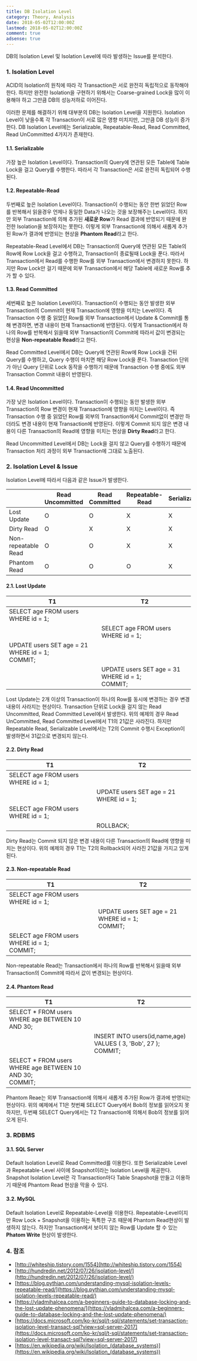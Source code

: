 ```yaml
---
title: DB Isolation Level
category: Theory, Analysis
date: 2018-05-02T12:00:00Z
lastmod: 2018-05-02T12:00:00Z
comment: true
adsense: true
---
```


DB의 Isolation Level 및 Isolation Level에 따라 발생하는 Issue를 분석한다.

### 1. Isolation Level

ACID의 Isolation의 원칙에 따라 각 Transaction은 서로 완전히 독립적으로 동작해야 한다. 하지만 완전한 Isolation을 구현하기 위해서는 Coarse-grained Lock을 많이 이용해야 하고 그만큼 DB의 성능저하로 이어진다.

이러한 문제를 해결하기 위해 대부분의 DB는 Isolation Level을 지원한다. Isolation Level이 낮을수록 각 Transaction이 서로 많은 영향 미치지만, 그만큼 DB 성능이 증가 한다. DB Isolation Level에는 Serializable, Repeatable-Read, Read Committed, Read UnCommitted 4가지가 존재한다.

#### 1.1. Serializable

가장 높은 Isolation Level이다. Transaction의 Query에 연관된 모든 Table에 Table Lock을 걸고 Query를 수행한다. 따라서 각 Transaction은 서로 완전히 독립되어 수행된다.

#### 1.2. Repeatable-Read

두번째로 높은 Isolation Level이다. Transaction이 수행되는 동안 한번 읽었던 Row를 반복해서 읽을경우 언제나 동일한 Data가 나오는 것을 보장해주는 Level이다. 하지만 외부 Transaction에 의해 추가된 **새로운 Row**가 Read 결과에 반영되기 때문에 완전한 Isolation을 보장하지는 못한다. 이렇게 외부 Transaction에 의해서 새롭게 추가된 Row가 결과에 반영되는 현상을 **Phantom Read**라고 한다.

Repeatable-Read Level에서 DB는 Transaction의 Query에 연관된 모든 Table의 Row에 Row Lock을 걸고 수행하고, Transaction이 종료될때 Lock을 푼다. 따라서 Transaction에서 Read를 수행한 Row를 외부 Transaction에서 변경하지 못한다. 하지만 Row Lock만 걸기 때문에 외부 Transaction에서 해당 Table에 새로운 Row를 추가 할 수 있다.

#### 1.3. Read Committed

세번째로 높은 Isolation Level이다. Transaction이 수행되는 동안 발생한 외부 Transaction의 Commit이 현재 Transaction에 영향을 미치는 Level이다. 즉 Transaction 수행 중 읽었던 Row를 외부 Transaction에서 Update & Commit를 통해 변경하면, 변경 내용이 현재 Transaction에 반영된다. 이렇게 Transaction에서 하나의 Row를 반복해서 읽을때 외부 Transaction의 Commit에 따라서 값이 변경되는 현상을 **Non-repeatable Read**라고 한다.

Read Committed Level에서 DB는 Query에 연관된 Row에 Row Lock을 건뒤 Query를 수행하고, Query 수행이 마치면 해당 Row Lock을 푼다. Transaction 단위가 아닌 Query 단위로 Lock 동작을 수행하기 때문에 Transaction 수행 중에도 외부 Transaction Commit 내용이 반영된다.

#### 1.4. Read Uncommitted

가장 낮은 Isolation Level이다. Transaction이 수행되는 동안 발생한 외부 Transaction의 Row 변경이 현재 Transaction에 영향을 미치는 Level이다. 즉 Transaction 수행 중 읽었던 Row를 외부의 Transaction에서 Commit없이 변경만 하더라도 변경 내용이 현재 Transaction에 반영된다. 이렇게 Commit 되지 않은 변경 내용이 다른 Transaction의 Read에 영향을 미치는 현상을 **Dirty Read**라고 한다.

Read Uncommitted Level에서 DB는 Lock을 걸지 않고 Query를 수행하기 때문에 Transaction 처리 과정이 외부 Transaction에 그대로 노출된다.

### 2. Isolation Level & Issue

Isolation Level에 따라서 다음과 같은 Issue가 발생한다.

| | Read Uncommitted | Read Committed | Repeatable-Read | Serializable |
|----|----|----|----|----|
| Lost Update | O | O | X | X |
| Dirty Read | O | X | X | X |
| Non-repeatable Read | O | O | X | X |
| Phantom Read | O | O | O | X |

#### 2.1. Lost Update

| T1 | T2 |
|----|----|
| SELECT age FROM users WHERE id = 1; | |
| | SELECT age FROM users WHERE id = 1; |
| UPDATE users SET age = 21 WHERE id = 1; <br> COMMIT; | |
| | UPDATE users SET age = 31 WHERE id = 1; <br> COMMIT;|

Lost Update는 2개 이상의 Transaction이 하나의 Row를 동시에 변경하는 경우 변경 내용이 사라지는 현상이다. Transaction 단위로 Lock을 걸지 않는 Read Uncommitted, Read Committed Level에서 발생한다. 위의 예제의 경우 Read UnCommitted, Read Committed Level에서 T1의 21값은 사라진다. 하지만 Repeatable Read, Serializable Level에서는 T2의 Commit 수행시 Exception이 발생하면서 31값으로 변경되지 않는다.

#### 2.2. Dirty Read

| T1 | T2 |
|----|----|
| SELECT age FROM users WHERE id = 1; | |
| | UPDATE users SET age = 21 WHERE id = 1; |
| SELECT age FROM users WHERE id = 1; | |
| | ROLLBACK; |

Dirty Read는 Commit 되지 않은 변경 내용이 다른 Transaction의 Read에 영향을 미치는 현상이다. 위의 예제의 경우 T1는 T2의 Rollback되어 사라진 21값을 가지고 있게된다.

#### 2.3. Non-repeatable Read

| T1 | T2 |
|----|----|
| SELECT age FROM users WHERE id = 1; | |
| | UPDATE users SET age = 21 WHERE id = 1; <br> COMMIT;|
| SELECT age FROM users WHERE id = 1; <br> COMMIT;| |

Non-repeatable Read는 Transaction에서 하나의 Row를 반복해서 읽을때 외부 Transaction의 Commit에 따라서 값이 변경되는 현상이다.

#### 2.4. Phantom Read

| T1 | T2 |
|----|----|
| SELECT * FROM users WHERE age BETWEEN 10 AND 30;| |
| | INSERT INTO users(id,name,age) VALUES ( 3, 'Bob', 27 ); <br> COMMIT;|
| SELECT * FROM users WHERE age BETWEEN 10 AND 30; <br> COMMIT;| |

Phantom Reae는 외부 Transaction에 의해서 새롭게 추가된 Row가 결과에 반영되는 현상이다. 위의 예제에서 T1은 첫번째 SELECT Query에서 Bob의 정보를 읽어오지 못하지만, 두번째 SELECT Query에서는 T2 Transaction에 의해서 Bob의 정보를 읽어오게 된다.

### 3. RDBMS

#### 3.1. SQL Server

Default Isolation Level로 Read Committed를 이용한다. 또한 Serializable Level과 Repeatable-Level 사이에 Snapshot이라는 Isolation Level을 제공한다. Snapshot Isolation Level은 각  Transaction마다 Table Snapshot을 만들고 이용하기 때문에 Phantom Read 현상을 막을 수 있다.

#### 3.2. MySQL

Default Isolation Level로 Repeatable-Level을 이용한다. Repeatable-Level이지만 Row Lock + Snapshot을 이용하는 독특한 구조 때문에 Phantom Read현상이 발생하지 않는다. 하지만 Transaction에서 보이지 않는 Row를 Update 할 수 있는 **Phatom Write** 현상이 발생한다.

### 4. 참조

* [http://whiteship.tistory.com/1554](http://whiteship.tistory.com/1554)
* [http://hundredin.net/2012/07/26/isolation-level/](http://hundredin.net/2012/07/26/isolation-level/)
* [https://blog.pythian.com/understanding-mysql-isolation-levels-repeatable-read/](https://blog.pythian.com/understanding-mysql-isolation-levels-repeatable-read/)
* [https://vladmihalcea.com/a-beginners-guide-to-database-locking-and-the-lost-update-phenomena/](https://vladmihalcea.com/a-beginners-guide-to-database-locking-and-the-lost-update-phenomena/)
* [https://docs.microsoft.com/ko-kr/sql/t-sql/statements/set-transaction-isolation-level-transact-sql?view=sql-server-2017](https://docs.microsoft.com/ko-kr/sql/t-sql/statements/set-transaction-isolation-level-transact-sql?view=sql-server-2017)
* [https://en.wikipedia.org/wiki/Isolation_(database_systems)](https://en.wikipedia.org/wiki/Isolation_(database_systems))
